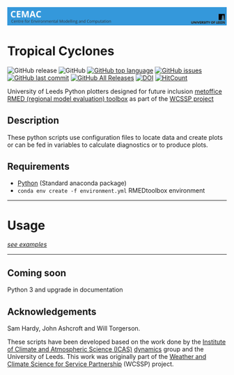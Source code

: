 <div align="center">
<a href="https://www.cemac.leeds.ac.uk/">
  <img src="https://github.com/cemac/cemac_generic/blob/master/Images/cemac.png"></a>
  <br>
</div>

# Tropical Cyclones

![GitHub release](https://img.shields.io/github/release/cemac/TropicalCyclones.svg) ![GitHub](https://img.shields.io/github/license/cemac/TropicalCyclones.svg) [![GitHub top language](https://img.shields.io/github/languages/top/cemac/TropicalCyclones.svg)](https://github.com/cemac/TropicalCyclones) [![GitHub issues](https://img.shields.io/github/issues/cemac/TropicalCyclones.svg)](https://github.com/cemac/TropicalCyclones/issues) [![GitHub last commit](https://img.shields.io/github/last-commit/cemac/TropicalCyclones.svg)](https://github.com/cemac/TropicalCyclones/commits/master) [![GitHub All Releases](https://img.shields.io/github/downloads/cemac/TropicalCyclones/total.svg)](https://github.com/cemac/TropicalCyclones/releases)
[![DOI](https://zenodo.org/badge/169087475.svg)](https://zenodo.org/badge/latestdoi/169087475)
[![HitCount](http://hits.dwyl.com/{cemac}/{TropicalCyclones}.svg)](http://hits.dwyl.com/{cemac}/{TropicalCyclones})

University of Leeds Python plotters designed for future inclusion [metoffice RMED (regional model evaluation) toolbox](https://code.metoffice.gov.uk/trac/rmedtoolbox/) as part of the [WCSSP project](https://www.metoffice.gov.uk/research/collaboration/newton/wcssp-se-asia/wp3)

## Description ##

These python scripts use configuration files to locate data and create plots or can be fed in variables to calculate diagnostics or to produce plots.

## Requirements ##

* [Python](https://www.anaconda.com/download/) (Standard anaconda package)
* `conda env create -f environment.yml` RMEDtoolbox environment

<hr>

# Usage #

[*see examples*](examples)

<hr>

## Coming soon ##

Python 3 and upgrade in documentation

## Acknowledgements ##

Sam Hardy, John Ashcroft and Will Torgerson.

These scripts have been developed based on the work done by the [Institute of Climate and Atmospheric Science (ICAS)](http://www.see.leeds.ac.uk/research/icas/) [dynamics](http://www.see.leeds.ac.uk/research/icas/research-themes/atmosphere/) group and the University of Leeds. This work was originally part of the [Weather and Climate Science for Service Partnership](https://www.metoffice.gov.uk/research/collaboration/newton/wcssp-southeast-asia) (WCSSP) project.
